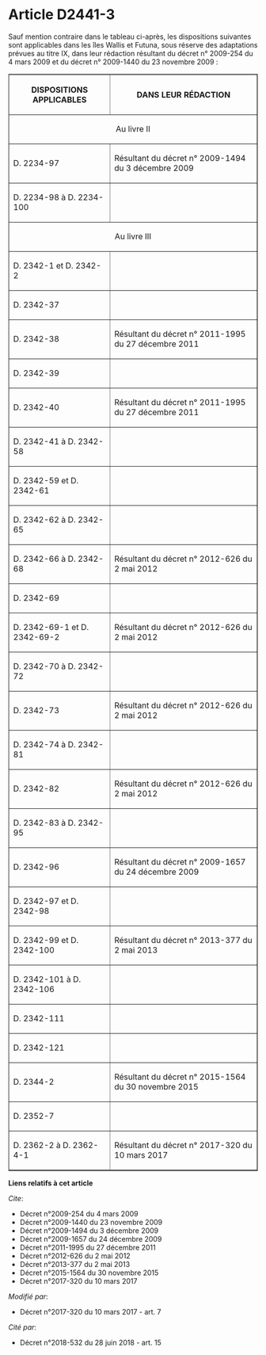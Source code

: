 # Article D2441-3

Sauf mention contraire dans le tableau ci-après, les dispositions suivantes sont applicables dans les îles Wallis et Futuna,
sous réserve des adaptations prévues au titre IX, dans leur rédaction résultant du  décret n° 2009-254 du 4 mars 2009  et du
décret n° 2009-1440 du 23 novembre 2009  :

<table border="1">
    <tbody>
      <tr>
        <th>

DISPOSITIONS APPLICABLES

</th>
        <th>

DANS LEUR RÉDACTION

</th>
      </tr>
      <tr>
        <td align="center" valign="middle" colspan="2">

Au livre II

</td>
      </tr>
      <tr>
        <td valign="middle" align="left">

D. 2234-97

</td>
        <td align="left" valign="middle">

Résultant du  décret n° 2009-1494 du 3 décembre 2009 

</td>
      </tr>
      <tr>
        <td valign="middle" align="left">

D. 2234-98 à D. 2234-100

</td>
        <td align="left" valign="middle">
      </td></tr>
      <tr>
        <td align="center" colspan="2" valign="middle">

Au livre III

</td>
      </tr>
      <tr>
        <td valign="middle" align="left">

D. 2342-1 et D. 2342-2

</td>
        <td align="left" valign="middle">
      </td></tr>
      <tr>
        <td valign="middle" align="left">

D. 2342-37

</td>
        <td align="left" valign="middle">
      </td></tr>
      <tr>
        <td valign="middle" align="left">

D. 2342-38

</td>
        <td valign="middle" align="left">

Résultant du  décret n° 2011-1995 du 27 décembre 2011 

</td>
      </tr>
      <tr>
        <td align="left" valign="middle">

D. 2342-39

</td>
        <td valign="middle" align="left">
      </td></tr>
      <tr>
        <td align="left" valign="middle">

D. 2342-40

</td>
        <td valign="middle" align="left">

Résultant du  décret n° 2011-1995 du 27 décembre 2011 

</td>
      </tr>
      <tr>
        <td valign="middle" align="left">

D. 2342-41 à D. 2342-58

</td>
        <td valign="middle" align="left">
      </td></tr>
      <tr>
        <td align="left" valign="middle">

D. 2342-59 et D. 2342-61

</td>
        <td align="left" valign="middle">
      </td></tr>
      <tr>
        <td align="left" valign="middle">

D. 2342-62 à D. 2342-65

</td>
        <td valign="middle" align="left">
      </td></tr>
      <tr>
        <td valign="middle" align="left">

D. 2342-66 à D. 2342-68

</td>
        <td align="left" valign="middle">

Résultant du  décret n° 2012-626 du 2 mai 2012 

</td>
      </tr>
      <tr>
        <td valign="middle" align="left">

D. 2342-69

</td>
        <td align="left" valign="middle">
      </td></tr>
      <tr>
        <td valign="middle" align="left">

D. 2342-69-1 et D. 2342-69-2

</td>
        <td valign="middle" align="left">

Résultant du  décret n° 2012-626 du 2 mai 2012 

</td>
      </tr>
      <tr>
        <td valign="middle" align="left">

D. 2342-70 à D. 2342-72

</td>
        <td valign="middle" align="left">
      </td></tr>
      <tr>
        <td valign="middle" align="left">

D. 2342-73

</td>
        <td valign="middle" align="left">

Résultant du  décret n° 2012-626 du 2 mai 2012 

</td>
      </tr>
      <tr>
        <td align="left" valign="middle">

D. 2342-74 à D. 2342-81

</td>
        <td align="left" valign="middle">
      </td></tr>
      <tr>
        <td valign="middle" align="left">

D. 2342-82

</td>
        <td align="left" valign="middle">

Résultant du  décret n° 2012-626 du 2 mai 2012 

</td>
      </tr>
      <tr>
        <td align="left" valign="middle">

D. 2342-83 à D. 2342-95

</td>
        <td align="left" valign="middle">
      </td></tr>
      <tr>
        <td valign="middle" align="left">

D. 2342-96

</td>
        <td align="left" valign="middle">

Résultant du  décret n° 2009-1657 du 24 décembre 2009 

</td>
      </tr>
      <tr>
        <td align="left" valign="middle">

D. 2342-97 et D. 2342-98

</td>
        <td align="left" valign="middle">
      </td></tr>
      <tr>
        <td valign="middle" align="left">

D. 2342-99 et D. 2342-100

</td>
        <td align="left" valign="middle">

Résultant du  décret n° 2013-377 du 2 mai 2013 

</td>
      </tr>
      <tr>
        <td align="left" valign="middle">

D. 2342-101 à D. 2342-106

</td>
        <td valign="middle" align="left">
      </td></tr>
      <tr>
        <td align="left" valign="middle">

D. 2342-111

</td>
        <td align="left" valign="middle">
      </td></tr>
      <tr>
        <td valign="middle" align="left">

D. 2342-121

</td>
        <td valign="middle" align="left">
      </td></tr>
      <tr>
        <td align="left" valign="middle">

D. 2344-2

</td>
        <td align="left" valign="middle">

Résultant du  décret n° 2015-1564 du 30 novembre 2015 

</td>
      </tr>
      <tr>
        <td align="left" valign="middle">

D. 2352-7

</td>
        <td valign="middle" align="left">
      </td></tr>
      <tr>
        <td align="left" valign="middle">

D. 2362-2 à D. 2362-4-1

</td>
        <td align="left" valign="middle">

Résultant du  décret n° 2017-320 du 10 mars 2017 </td>
      </tr>
    </tbody>
  </table>

**Liens relatifs à cet article**

_Cite_:

  - Décret n°2009-254 du 4 mars 2009
  - Décret n°2009-1440 du 23 novembre 2009
  - Décret n°2009-1494 du 3 décembre 2009
  - Décret n°2009-1657 du 24 décembre 2009
  - Décret n°2011-1995 du 27 décembre 2011
  - Décret n°2012-626 du 2 mai 2012
  - Décret n°2013-377 du 2 mai 2013
  - Décret n°2015-1564 du 30 novembre 2015
  - Décret n°2017-320 du 10 mars 2017

_Modifié par_:

  - Décret n°2017-320 du 10 mars 2017 - art. 7

_Cité par_:

  - Décret n°2018-532 du 28 juin 2018 - art. 15
